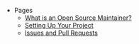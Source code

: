 - Pages
  - [What is an Open Source Maintainer?](/intro.md)
  - [Setting Up Your Project](/how-to-setup-your-project.md)
  - [Issues and Pull Requests](/issues-and-pull-requests.md)
